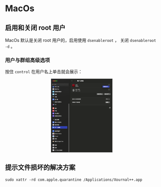 # MacOs 

## 启用和关闭 root 用户
MacOs 默认是关闭 root 用户的，启用使用 `dsenableroot` ， 关闭 `dsenableroot -d` 。

### 用户与群组高级选项
按住 `control` 在用户名上单击就会展示：
<center><img src="pics/macos-user.png" width="40%"></center>


## 提示文件损坏的解决方案
`sudo xattr -rd com.apple.quarantine /Applications/Xournal++.app`